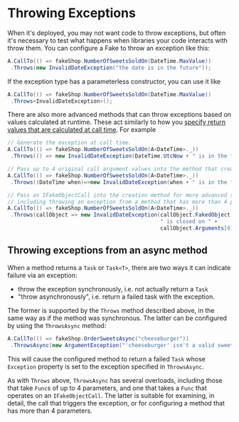 # Throwing Exceptions

When it's deployed, you may not want code to throw exceptions, but
often it's necessary to test what happens when libraries your code
interacts with throw them. You can configure a Fake to throw an
exception like this:

```csharp
A.CallTo(() => fakeShop.NumberOfSweetsSoldOn(DateTime.MaxValue))
 .Throws(new InvalidDateException("the date is in the future"));
```

If the exception type has a parameterless constructor, you can use it
like

```csharp
A.CallTo(() => fakeShop.NumberOfSweetsSoldOn(DateTime.MaxValue))
 .Throws<InvalidDateException>();
```

There are also more advanced methods that can throw exceptions based
on values calculated at runtime. These act similarly to how you
[specify return values that are calculated at call time](specifying-return-values.md#return-values-calculated-at-call-time). For
example

```csharp
// Generate the exception at call time.
A.CallTo(() => fakeShop.NumberOfSweetsSoldOn(A<DateTime>._))
 .Throws(() => new InvalidDateException(DateTime.UtcNow + " is in the future"));

// Pass up to 4 original call argument values into the method that creates the exception.
A.CallTo(() => fakeShop.NumberOfSweetsSoldOn(A<DateTime>._))
 .Throws((DateTime when)=>new InvalidDateException(when + " is in the future"));

// Pass an IFakeObjectCall into the creation method for more advanced scenarios,
// including throwing an exception from a method that has more than 4 parameters.
A.CallTo(() => fakeShop.NumberOfSweetsSoldOn(A<DateTime>._))
 .Throws(callObject => new InvalidDateException(callObject.FakedObject +
                                                " is closed on " +
                                                callObject.Arguments[0]));
```

## Throwing exceptions from an async method

When a method returns a `Task` or `Task<T>`, there are two ways it can indicate
failure via an exception:

- throw the exception synchronously, i.e. not actually return a `Task`
- "throw asynchronously", i.e. return a failed task with the exception.

The former is supported by the `Throws` method described above, in the same way as if the
method was synchronous. The latter can be configured by using the `ThrowsAsync` method:

```csharp
A.CallTo(() => fakeShop.OrderSweetsAsync("cheeseburger"))
 .ThrowsAsync(new ArgumentException("'cheeseburger' isn't a valid sweet category"));
```

This will cause the configured method to return a failed `Task` whose `Exception` property
is set to the exception specified in `ThrowsAsync`.

As with `Throws` above, `ThrowsAsync` has several overloads, including those that take `Func`s of up to
4 parameters, and one that takes a `Func` that operates on an `IFakeObjectCall`. The latter is suitable
for examining, in detail, the call that triggers the exception, or for configuring a method that has
more than 4 parameters.